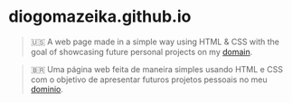 # diogomazeika.github.io

>:us:
>A web page made in a simple way using HTML & CSS with the goal of showcasing future personal projects on my [domain](http://mazeika.space).

>:brazil:
>Uma página web feita de maneira simples usando HTML e CSS com o objetivo de apresentar futuros projetos pessoais no meu [dominio](http://mazeika.space).